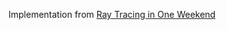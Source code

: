 Implementation from [Ray Tracing in One Weekend](https://raytracing.github.io/books/RayTracingInOneWeekend.html)
